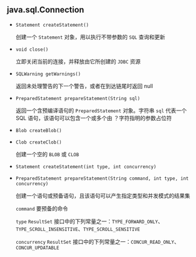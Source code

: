 ## java.sql.Connection

* `Statement createStatement()`

  创建一个 `Statement` 对象，用以执行不带参数的 `SQL` 查询和更新

* `void close()`

  立即关闭当前的连接，并释放由它所创建的 `JDBC` 资源

* `SQLWarning getWarnings()`

  返回未处理警告的下一个警告，或者在到达链尾时返回 null

* `PreparedStatement prepareStatement(String sql)`

  返回一个含预编译语句的 `PreparedStatement` 对象。字符串 `sql` 代表一个 SQL 语句，该语句可以包含一个或多个由 ？字符指明的参数占位符

* `Blob createBlob()`

* `Clob createClob()`

  创建一个空的 `BLOB` 或 `CLOB`

* `Statement createStatement(int type, int concurrency)`

* `PreparedStatement prepareStatement(String command, int type, int concurrency)`

  创建一个语句或预备语句，且该语句可以产生指定类型和并发模式的结果集

  `command`		要预备的命令

  `type`			`ResultSet` 接口中的下列常量之一：`TYPE_FORWARD_ONLY`、`TYPE_SCROLL_INSENSITIVE`、`TYPE_SCROLL_SENSITIVE`

  `concurrency`	`ResultSet` 接口中的下列常量之一：`CONCUR_READ_ONLY`、`CONCUR_UPDATABLE`

  
